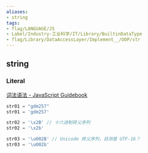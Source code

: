 ```yaml
---
aliases:
- string
tags:
- flag/LANGUAGE/JS
- Label/Industry-工业科学/IT/Library/BuiltinDataType
- flag/Library/DataAccessLayer/Implement__/OOP/str
---
```


## string

### Literal

[词法语法 - JavaScript Guidebook](https://tsejx.github.io/javascript-guidebook/basic-concept/lexical-grammar/lexical-grammar/)

```js
str01 = "gdm257"
str01 = 'gdm257'

str02 = '\x2B' // 十六进制转义序列
str02 = '\x2b'

str03 = '\u002B' // Unicode 转义序列，目测是 UTF-16？
str03 = '\u002b'
```